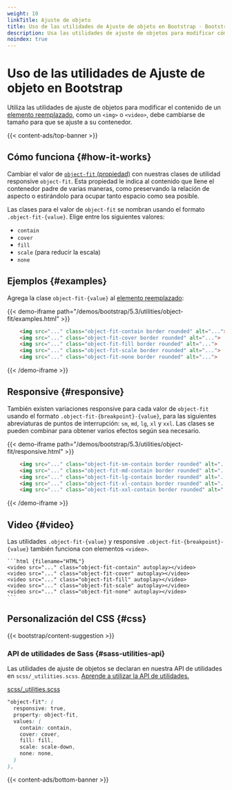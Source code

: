 ```yaml
---
weight: 10
linkTitle: Ajuste de objeto
title: Uso de las utilidades de Ajuste de objeto en Bootstrap · Bootstrap en Español v5.3
description: Usa las utilidades de ajuste de objetos para modificar cómo se debe cambiar el tamaño del contenido de un elemento reemplazado, como <img> o <video>, para que se ajuste a su contenedor.
noindex: true
---
```


# Uso de las utilidades de Ajuste de objeto en Bootstrap

Utiliza las utilidades de ajuste de objetos para modificar el contenido de un [elemento reemplazado](https://developer.mozilla.org/en-US/docs/Web/CSS/Replaced_element), como un `<img>` o `<video>`, debe cambiarse de tamaño para que se ajuste a su contenedor.

{{< content-ads/top-banner >}}

Cómo funciona {#how-it-works}
-------------------------------

Cambiar el valor de [`object-fit` (propiedad)](https://developer.mozilla.org/en-US/docs/Web/CSS/object-fit) con nuestras clases de utilidad responsive `object-fit`. Esta propiedad le indica al contenido que llene el contenedor padre de varias maneras, como preservando la relación de aspecto o estirándolo para ocupar tanto espacio como sea posible.

Las clases para el valor de `object-fit` se nombran usando el formato `.object-fit-{value}`. Elige entre los siguientes valores:

* `contain`
* `cover`
* `fill`
* `scale` (para reducir la escala)
* `none`

Ejemplos {#examples}
---------------------

Agrega la clase `object-fit-{value}` al [elemento reemplazado](https://developer.mozilla.org/en-US/docs/Web/CSS/Replaced_element):

{{< demo-iframe path="/demos/bootstrap/5.3/utilities/object-fit/examples.html" >}}
```html {filename="HTML"}
    <img src="..." class="object-fit-contain border rounded" alt="...">
    <img src="..." class="object-fit-cover border rounded" alt="...">
    <img src="..." class="object-fit-fill border rounded" alt="...">
    <img src="..." class="object-fit-scale border rounded" alt="...">
    <img src="..." class="object-fit-none border rounded" alt="...">
```
{{< /demo-iframe >}}

Responsive {#responsive}
-------------------------

También existen variaciones responsive para cada valor de `object-fit` usando el formato `.object-fit-{breakpoint}-{value}`, para las siguientes abreviaturas de puntos de interrupción: `sm`, `md`, `lg`, `xl` y `xxl`. Las clases se pueden combinar para obtener varios efectos según sea necesario.

{{< demo-iframe path="/demos/bootstrap/5.3/utilities/object-fit/responsive.html" >}}
```html {filename="HTML"}
    <img src="..." class="object-fit-sm-contain border rounded" alt="...">
    <img src="..." class="object-fit-md-contain border rounded" alt="...">
    <img src="..." class="object-fit-lg-contain border rounded" alt="...">
    <img src="..." class="object-fit-xl-contain border rounded" alt="...">
    <img src="..." class="object-fit-xxl-contain border rounded" alt="...">
```
{{< /demo-iframe >}}

Video {#video}
---------------

Las utilidades `.object-fit-{value}` y responsive `.object-fit-{breakpoint}-{value}` también funciona con elementos `<video>`.

    ```html {filename="HTML"}
    <video src="..." class="object-fit-contain" autoplay></video>
    <video src="..." class="object-fit-cover" autoplay></video>
    <video src="..." class="object-fit-fill" autoplay></video>
    <video src="..." class="object-fit-scale" autoplay></video>
    <video src="..." class="object-fit-none" autoplay></video>
    ```

Personalización del CSS {#css}
-----------

{{< bootstrap/content-suggestion >}}

### API de utilidades de Sass {#sass-utilities-api}

Las utilidades de ajuste de objetos se declaran en nuestra API de utilidades en `scss/_utilities.scss`. [Aprende a utilizar la API de utilidades.](/bootstrap/5.3/utilities/api/#using-the-api)

[scss/_utilities.scss](https://github.com/twbs/bootstrap/blob/v5.3.2/scss/_utilities.scss)

```scss {filename="scss/_utilities.scss"}
"object-fit": (
  responsive: true,
  property: object-fit,
  values: (
    contain: contain,
    cover: cover,
    fill: fill,
    scale: scale-down,
    none: none,
  )
),
```

{{< content-ads/bottom-banner >}}